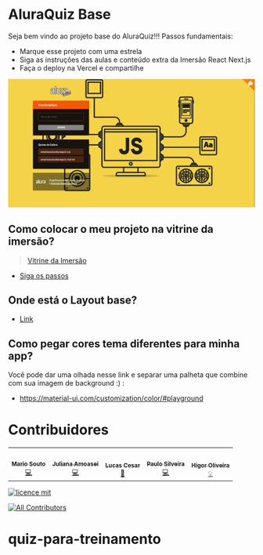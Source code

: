 # AluraQuiz Base

Seja bem vindo ao projeto base do AluraQuiz!!! Passos fundamentais:
- Marque esse projeto com uma estrela
- Siga as instruções das aulas e conteúdo extra da Imersão React Next.js
- Faça o deploy na Vercel e compartilhe

![Capa do Projeto](/_docs/aluraquiz-base.png)

## Como colocar o meu projeto na vitrine da imersão?

> [Vitrine da Imersão](https://aluraquiz-base.alura-challenges.vercel.app/contribuidores)

- [Siga os passos](/CONTRIBUTING.md)

## Onde está o Layout base?
- [Link](https://www.figma.com/file/cg1MIzSRRss8ggpypQbmdD/AluraQuiz?node-id=0%3A1)


## Como pegar cores tema diferentes para minha app?

Você pode dar uma olhada nesse link e separar uma palheta que combine com sua imagem de background :) :
- https://material-ui.com/customization/color/#playground


# Contribuidores 

<!-- ALL-CONTRIBUTORS-LIST:START - Do not remove or modify this section -->
<!-- prettier-ignore-start -->
<!-- markdownlint-disable -->
<table>
  <tr>
    <td align="center"><a href="http://youtube.com/c/DevSoutinho"><img src="https://avatars.githubusercontent.com/u/13791385?v=4?s=100" width="100px;" alt=""/><br /><sub><b>Mario Souto</b></sub></a><br /><a href="https://github.com/alura-challenges/aluraquiz-base/commits?author=omariosouto" title="Code">💻</a></td>
    <td align="center"><a href="http://www.alura.com.br"><img src="https://avatars.githubusercontent.com/u/32266030?v=4?s=100" width="100px;" alt=""/><br /><sub><b>Juliana Amoasei</b></sub></a><br /><a href="https://github.com/alura-challenges/aluraquiz-base/commits?author=JulianaAmoasei" title="Code">💻</a></td>
    <td align="center"><a href="https://github.com/lucas-hidalgo"><img src="https://avatars.githubusercontent.com/u/54157203?v=4?s=100" width="100px;" alt=""/><br /><sub><b>Lucas Cesar</b></sub></a><br /><a href="#design-lucas-hidalgo" title="Design">🎨</a></td>
    <td align="center"><a href="https://www.alura.com.br/"><img src="https://avatars.githubusercontent.com/u/71636?v=4?s=100" width="100px;" alt=""/><br /><sub><b>Paulo Silveira</b></sub></a><br /><a href="https://github.com/alura-challenges/aluraquiz-base/commits?author=peas" title="Code">💻</a></td>
    <td align="center"><a href="http://dailyfriend.com.br"><img src="https://avatars.githubusercontent.com/u/46327961?v=4?s=100" width="100px;" alt=""/><br /><sub><b>Higor Oliveira</b></sub></a><br /><a href="#example-higorpo" title="Examples">💡</a></td>
  </tr>
</table>

<!-- markdownlint-restore -->
<!-- prettier-ignore-end -->

<!-- ALL-CONTRIBUTORS-LIST:END -->


[![licence mit](https://img.shields.io/badge/licence-MIT-blue.svg?style=flat-square)](https://github.com/alura-challenges/aluraquiz-base/blob/master/LICENSE)
<!-- ALL-CONTRIBUTORS-BADGE:START - Do not remove or modify this section -->
[![All Contributors](https://img.shields.io/badge/all_contributors-5-orange.svg?style=flat-square)](#contributors)
<!-- ALL-CONTRIBUTORS-BADGE:END --> 

# quiz-para-treinamento
